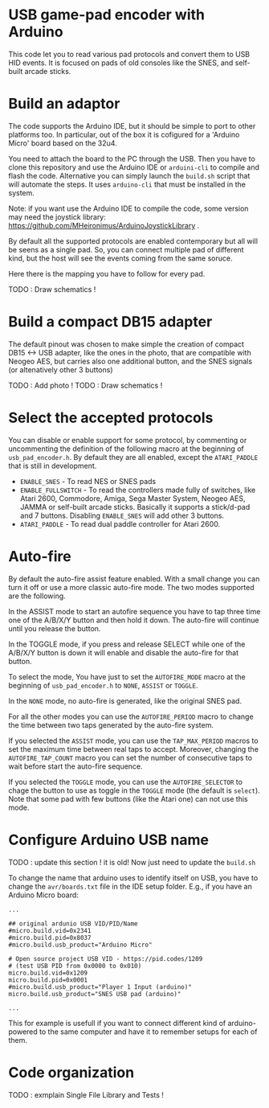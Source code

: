 
# USB game-pad encoder with Arduino

This code let you to read various pad protocols and convert them to USB HID
events. It is focused on pads of old consoles like the SNES, and self-built
arcade sticks.

# Build an adaptor

The code supports the Arduino IDE, but it should be simple to port to other
platforms too. In particular, out of the box it is cofigured for a 'Arduino
Micro' board based on the 32u4.

You need to attach the board to the PC through the USB. Then you have to clone
this repository and use the Arduino IDE or `arduini-cli` to compile and flash
the code. Alternative you can simply launch the `build.sh` script that will
automate the steps. It uses `arduino-cli` that must be installed in the system.

Note: if you want use the Arduino IDE to compile the code, some version may
need the joystick library: https://github.com/MHeironimus/ArduinoJoystickLibrary .

By default all the supported protocols are enabled contemporary but all will be
seens as a single pad. So, you can connect multiple pad of different kind, but
the host will see the events coming from the same soruce.

Here there is the mapping you have to follow for every pad.

TODO : Draw schematics !

# Build a compact DB15 adapter

The default pinout was chosen to make simple the creation of compact DB15 <-> USB
adapter, like the ones in the photo, that are compatible with Neogeo AES, but
carries also one additional button, and the SNES signals (or altenatively other
3 buttons)

TODO : Add photo !
TODO : Draw schematics !

# Select the accepted protocols

You can disable or enable support for some protocol, by commenting or uncommenting
the definition of the following macro at the beginning of `usb_pad_encoder.h`. By
default they are all enabled, except the `ATARI_PADDLE` that is still in
development.

- `ENABLE_SNES` - To read NES or SNES pads
- `ENABLE_FULLSWITCH` - To read the controllers made fully of switches, like
  Atari 2600, Commodore, Amiga, Sega Master System, Neogeo AES, JAMMA or
  self-built arcade sticks. Basically it supports a stick/d-pad and 7 buttons.
  Disabling `ENABLE_SNES` will add other 3 buttons.
- `ATARI_PADDLE` - To read dual paddle controller for Atari 2600.

# Auto-fire

By default the auto-fire assist feature enabled. With a small change you can
turn it off or use a more classic auto-fire mode. The two modes supported are
the following.

In the ASSIST mode to start an autofire sequence you have to tap three time one
of the A/B/X/Y button and then hold it down. The auto-fire will continue until
you release the button.

In the TOGGLE mode, if you press and release SELECT while one of the A/B/X/Y
button is down it will enable and disable the auto-fire for that button.

To select the mode, You have just to set the `AUTOFIRE_MODE` macro at the
beginning of `usb_pad_encoder.h` to `NONE`, `ASSIST` or `TOGGLE`.

In the `NONE` mode, no auto-fire is generated, like the original SNES pad.

For all the other modes you can use the `AUTOFIRE_PERIOD` macro to change the
time between two taps generated by the auto-fire system.

If you selected the `ASSIST` mode, you can use the `TAP_MAX_PERIOD` macros to
set the maximum time between real taps to accept. Moreover, changing the
`AUTOFIRE_TAP_COUNT` macro you can set the number of consecutive taps to wait
before start the auto-fire sequence.

If you selected the `TOGGLE` mode, you can use the `AUTOFIRE_SELECTOR` to chage
the button to use as toggle in the `TOGGLE` mode (the default is `select`). Note
that some pad with few buttons (like the Atari one) can not use this mode.

# Configure Arduino USB name

TODO : update this section ! it is old! Now just need to update the `build.sh`

To change the name that arduino uses to identify itself on USB, you have to
change the `avr/boards.txt` file in the IDE setup folder. E.g., if you have an
Arduino Micro board:

```
...

## original ardunio USB VID/PID/Name
#micro.build.vid=0x2341
#micro.build.pid=0x8037
#micro.build.usb_product="Arduino Micro"

# Open source project USB VID - https://pid.codes/1209
# (test USB PID from 0x0000 to 0x010)
micro.build.vid=0x1209
micro.build.pid=0x0001
#micro.build.usb_product="Player 1 Input (arduino)"
micro.build.usb_product="SNES USB pad (arduino)"

...
```

This for example is usefull if you want to connect different kind of
arduino-powered to the same computer and have it to remember setups for each of
them.

# Code organization

TODO : exmplain Single File Library and Tests !

